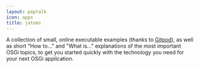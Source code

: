 ```yaml
---
layout: peptalk
icon: apps
title: jatoms
---
```

A collection of small, online executable examples (thanks to [Gitpod](https://gitpod.io)), as well as short "How to..." and  "What is..." explanations of the most important OSGi topics, to get you started quickly with the technology you need for your next OSGi application.